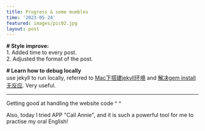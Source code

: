 ```yaml
---
title: Progress & some mumbles
time: '2023-05-24'
featured: images/pic02.jpg
layout: post
---
```



<p><b># Style improve:</b>
<br>
1. Added time to every post.
<br>
2. Adjusted the format of the post.</p>

<p>
<b># Learn how to debug locally</b>
<br>
use jekyll to run locally, referred to <a href="https://www.cnblogs.com/kaiye/archive/2013/04/24/3039345.html">Mac下搭建jekyll环境</a> and <a href="https://blog.csdn.net/li_haijiang/article/details/105998061">解决gem install无反应</a>. Very useful.
</p>

---

Getting good at handling the website code ^ ^
<br>

Also, today I tried APP "Call Annie", and it is such a powerful tool for me to practise my oral English!
